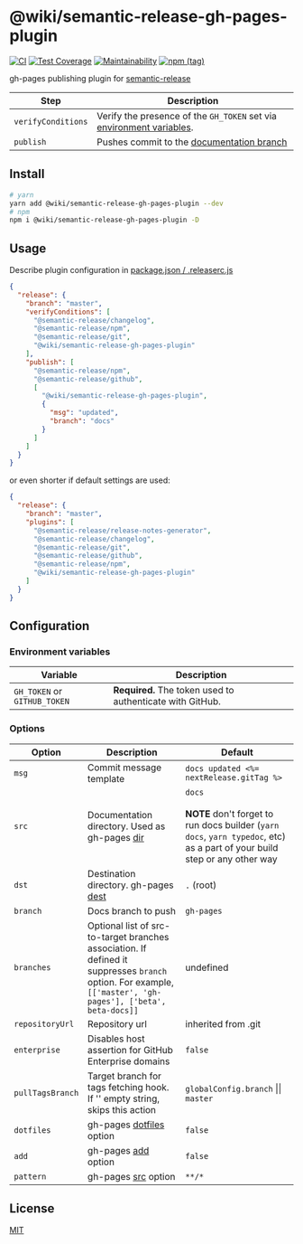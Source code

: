 # @wiki/semantic-release-gh-pages-plugin

[![CI](https://github.com/wiki/semantic-release-gh-pages-plugin/workflows/CI/badge.svg)](https://github.com/wiki/semantic-release-gh-pages-plugin/actions)
[![Test Coverage](https://api.codeclimate.com/v1/badges/c149b0666dda28813aa4/test_coverage)](https://codeclimate.com/github/wiki/semantic-release-gh-pages-plugin/test_coverage)
[![Maintainability](https://api.codeclimate.com/v1/badges/c149b0666dda28813aa4/maintainability)](https://codeclimate.com/github/wiki/semantic-release-gh-pages-plugin/maintainability)
[![npm (tag)](https://img.shields.io/npm/v/@wiki/semantic-release-gh-pages-plugin/latest.svg)](https://www.npmjs.com/package/@wiki/semantic-release-gh-pages-plugin)

gh-pages publishing plugin for [semantic-release](https://github.com/semantic-release/semantic-release)

| Step               | Description |
|--------------------|-------------|
| `verifyConditions` | Verify the presence of the `GH_TOKEN` set via [environment variables](#environment-variables). |
| `publish`          | Pushes commit to the [documentation branch](#options) |

## Install
```bash
# yarn
yarn add @wiki/semantic-release-gh-pages-plugin --dev
# npm
npm i @wiki/semantic-release-gh-pages-plugin -D
```

## Usage
Describe plugin configuration in [package.json / .releaserc.js](https://github.com/semantic-release/semantic-release/blob/master/docs/01-usage/plugins.md#plugins-configuration-options)
```json
{
  "release": {
    "branch": "master",
    "verifyConditions": [
      "@semantic-release/changelog",
      "@semantic-release/npm",
      "@semantic-release/git",
      "@wiki/semantic-release-gh-pages-plugin"
    ],
    "publish": [
      "@semantic-release/npm",
      "@semantic-release/github",
      [
        "@wiki/semantic-release-gh-pages-plugin",
        {
          "msg": "updated",
          "branch": "docs"
        }
      ]
    ]
  }
}
```
or even shorter if default settings are used:
```json
{
  "release": {
    "branch": "master",
    "plugins": [
      "@semantic-release/release-notes-generator",
      "@semantic-release/changelog",
      "@semantic-release/git",
      "@semantic-release/github",
      "@semantic-release/npm",
      "@wiki/semantic-release-gh-pages-plugin"
    ]
  }
}
```

## Configuration
### Environment variables

| Variable                     | Description                                               |
|------------------------------|-----------------------------------------------------------|
| `GH_TOKEN` or `GITHUB_TOKEN` | **Required.** The token used to authenticate with GitHub. |

### Options

| Option           | Description                                                                                                                                                 | Default                                                                                                                                    |
|------------------|-------------------------------------------------------------------------------------------------------------------------------------------------------------|--------------------------------------------------------------------------------------------------------------------------------------------|
| `msg`            | Commit message template                                                                                                                                     | `docs updated <%= nextRelease.gitTag %>`                                                                                                   |
| `src`            | Documentation directory. Used as gh-pages [dir](https://github.com/tschaub/gh-pages?tab=readme-ov-file#dir)                                                 | `docs`<br/><br/>**NOTE** don't forget to run docs builder (`yarn docs`, `yarn typedoc`, etc) as a part of your build step or any other way |
| `dst`            | Destination directory. gh-pages [dest](https://github.com/tschaub/gh-pages?tab=readme-ov-file#optionsdest)                                                  | `.` (root)                                                                                                                                 |
| `branch`         | Docs branch to push                                                                                                                                         | `gh-pages`                                                                                                                                 |
| `branches`       | Optional list of src-to-target branches association. If defined it suppresses `branch` option. For example, `[['master', 'gh-pages'], ['beta', beta-docs]]` | undefined                                                                                                                                  |
| `repositoryUrl`  | Repository url                                                                                                                                              | inherited from .git                                                                                                                        |
| `enterprise`     | Disables host assertion for GitHub Enterprise domains                                                                                                       | `false`                                                                                                                                    |
| `pullTagsBranch` | Target branch for tags fetching hook. If '' empty string, skips this action                                                                                 | `globalConfig.branch` \|\| `master`                                                                                                        |
| `dotfiles`       | gh-pages [dotfiles](https://github.com/tschaub/gh-pages#optionsdotfiles) option                                                                             | `false`                                                                                                                                    |
| `add`            | gh-pages [add](https://github.com/tschaub/gh-pages#optionsadd) option                                                                                       | `false`                                                                                                                                    |
| `pattern`        | gh-pages [src](https://github.com/tschaub/gh-pages#optionssrc) option                                                                                       | `**/*`                                                                                                                                     |

## License
[MIT](./LICENSE)
